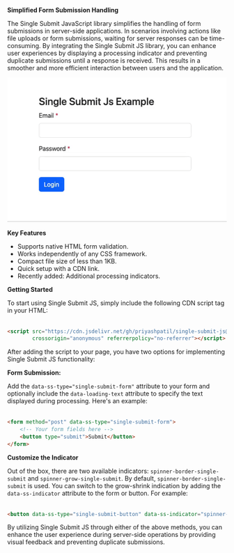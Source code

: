 **Simplified Form Submission Handling**

The Single Submit JavaScript library simplifies the handling of form submissions in server-side applications. In
scenarios involving actions like file uploads or form submissions, waiting for server responses can be time-consuming.
By integrating the Single Submit JS library, you can enhance user experiences by displaying a processing indicator and
preventing duplicate submissions until a response is received. This results in a smoother and more efficient interaction
between users and the application.

![Single Submit Example](marketing/single-submit.gif)

**Key Features**

- Supports native HTML form validation.
- Works independently of any CSS framework.
- Compact file size of less than 1KB.
- Quick setup with a CDN link.
- Recently added: Additional processing indicators.

**Getting Started**

To start using Single Submit JS, simply include the following CDN script tag in your HTML:

```html

<script src="https://cdn.jsdelivr.net/gh/priyashpatil/single-submit-js@1.0.1/dist/single-submit.min.js"
        crossorigin="anonymous" referrerpolicy="no-referrer"></script>
```

After adding the script to your page, you have two options for implementing Single Submit JS functionality:

**Form Submission:**

Add the `data-ss-type="single-submit-form"` attribute to your form and optionally include the `data-loading-text`
attribute to specify the text displayed during processing. Here's an example:

```html

<form method="post" data-ss-type="single-submit-form">
    <!-- Your form fields here -->
    <button type="submit">Submit</button>
</form>
```

**Customize the Indicator**

Out of the box, there are two available indicators: `spinner-border-single-submit` and `spinner-grow-single-submit`. By
default, `spinner-border-single-submit` is used. You can switch to the grow-shrink indication by adding
the `data-ss-indicator` attribute to the form or button. For example:

```html

<button data-ss-type="single-submit-button" data-ss-indicator="spinner-grow-single-submit">Click Me</button>
```

By utilizing Single Submit JS through either of the above methods, you can enhance the user experience during
server-side operations by providing visual feedback and preventing duplicate submissions.